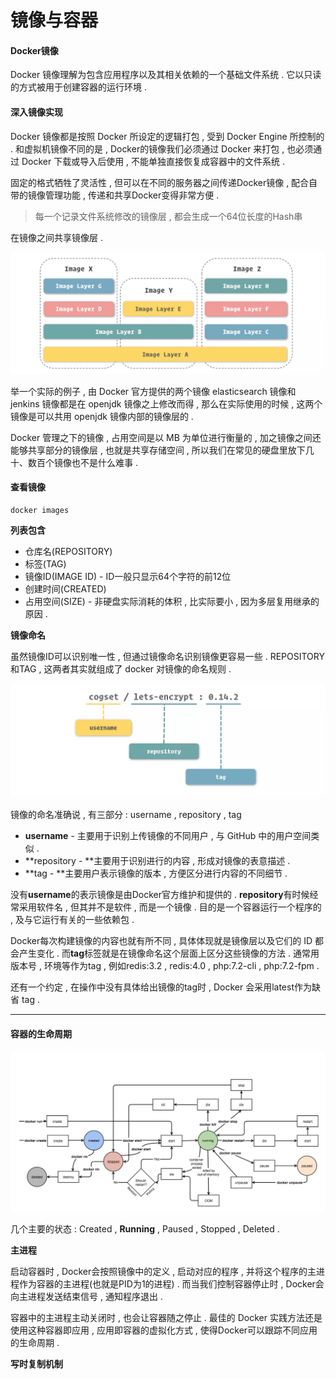 # 镜像与容器

#### Docker镜像

Docker 镜像理解为包含应用程序以及其相关依赖的一个基础文件系统 . 它以只读的方式被用于创建容器的运行环境 .

#### 深入镜像实现

Docker 镜像都是按照 Docker 所设定的逻辑打包 , 受到 Docker Engine 所控制的 . 和虚拟机镜像不同的是 , Docker的镜像我们必须通过 Docker 来打包 , 也必须通过 Docker 下载或导入后使用 , 不能单独直接恢复成容器中的文件系统 .

固定的格式牺牲了灵活性 , 但可以在不同的服务器之间传递Docker镜像 , 配合自带的镜像管理功能 , 传递和共享Docker变得非常方便 .

> 每一个记录文件系统修改的镜像层 , 都会生成一个64位长度的Hash串

在镜像之间共享镜像层 .

![](/assets/jingxiangceng.png)

举一个实际的例子 , 由 Docker 官方提供的两个镜像 elasticsearch 镜像和 jenkins 镜像都是在 openjdk 镜像之上修改而得 , 那么在实际使用的时候 , 这两个镜像是可以共用 openjdk 镜像内部的镜像层的 .

Docker 管理之下的镜像 , 占用空间是以 MB 为单位进行衡量的 , 加之镜像之间还能够共享部分的镜像层 , 也就是共享存储空间 , 所以我们在常见的硬盘里放下几十、数百个镜像也不是什么难事 .

#### 查看镜像

```
docker images
```

**列表包含**

* 仓库名\(REPOSITORY\)
* 标签\(TAG\)
* 镜像ID\(IMAGE ID\) - ID一般只显示64个字符的前12位
* 创建时间\(CREATED\)
* 占用空间\(SIZE\) - 非硬盘实际消耗的体积 , 比实际要小 , 因为多层复用继承的原因 . 

**镜像命名**

虽然镜像ID可以识别唯一性 , 但通过镜像命名识别镜像更容易一些 . REPOSITORY和TAG , 这两者其实就组成了 docker 对镜像的命名规则 .

![](/assets/jingxiangmingming.png)

镜像的命名准确说 , 有三部分 : username , repository , tag

* **username** - 主要用于识别上传镜像的不同用户 , 与 GitHub 中的用户空间类似 . 
* **repository - **主要用于识别进行的内容 , 形成对镜像的表意描述 . 
* **tag - **主要用户表示镜像的版本 , 方便区分进行内容的不同细节 . 

没有**username**的表示镜像是由Docker官方维护和提供的 . **repository**有时候经常采用软件名 , 但其并不是软件 , 而是一个镜像 . 目的是一个容器运行一个程序的 , 及与它运行有关的一些依赖包 .

Docker每次构建镜像的内容也就有所不同 , 具体体现就是镜像层以及它们的 ID 都会产生变化 . 而**tag**标签就是在镜像命名这个层面上区分这些镜像的方法 . 通常用版本号 , 环境等作为tag , 例如redis:3.2 , redis:4.0 , php:7.2-cli , php:7.2-fpm .

还有一个约定 , 在操作中没有具体给出镜像的tag时 , Docker 会采用latest作为缺省 tag .

---

#### 容器的生命周期

![](/assets/rongqideshengmingzhouqi.png)

几个主要的状态 : Created , **Running** , Paused , Stopped , Deleted .

**主进程**

启动容器时 , Docker会按照镜像中的定义 , 启动对应的程序 , 并将这个程序的主进程作为容器的主进程\(也就是PID为1的进程\) . 而当我们控制容器停止时 , Docker会向主进程发送结束信号 , 通知程序退出 .

容器中的主进程主动关闭时 , 也会让容器随之停止 . 最佳的 Docker 实践方法还是使用这种容器即应用 , 应用即容器的虚拟化方式 , 使得Docker可以跟踪不同应用的生命周期 . 

**写时复制机制**



